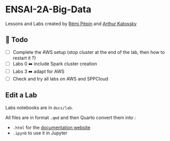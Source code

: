 # ENSAI-2A-Big-Data

Lessons and Labs created by [Rémi Pépin](https://github.com/HealerMikado/panorama_big_data_2021) and [Arthur Katossky](https://github.com/katossky/panorama-bigdata)

## :construction: Todo

- [ ] Complete the AWS setup (stop cluster at the end of the lab, then how to restart it ?)
- [ ] Labs 0 :arrow_right: include Spark cluster creation
- [ ] Labs 3 :arrow_right: adapt for AWS
- [ ] Check and try all labs on AWS and SPPCloud

## Edit a Lab

Labs notebooks are in `docs/lab`.

All files are in format `.qmd` and then Quarto convert them into :

- `.html` for the [documentation website](https://ludo2ne.github.io/ENSAI-2A-Big-Data/)
- `.ipynb` to use it in Jupyter
